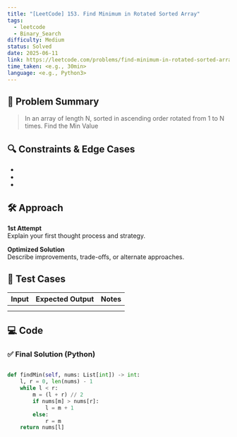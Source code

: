 ```yaml
---
title: "[LeetCode] 153. Find Minimum in Rotated Sorted Array"
tags:
  - leetcode
  - Binary_Search
difficulty: Medium
status: Solved
date: 2025-06-11
link: https://leetcode.com/problems/find-minimum-in-rotated-sorted-array/description/
time_taken: <e.g., 30min>
language: <e.g., Python3>
---
```


## 🧠 Problem Summary

> In an array of length N, sorted in ascending order rotated from 1 to N times. Find the Min Value

## 🔍 Constraints & Edge Cases

- 
- 
- 

## 🛠️ Approach

**1st Attempt**  
Explain your first thought process and strategy.

**Optimized Solution**  
Describe improvements, trade-offs, or alternate approaches.

## 🧪 Test Cases

| Input | Expected Output | Notes |
|-------|------------------|-------|
|       |                  |       |
|       |                  |       |

## 💻 Code

### ✅ Final Solution (Python)

```python

def findMin(self, nums: List[int]) -> int:
	l, r = 0, len(nums) - 1
	while l < r:
		m = (l + r) // 2
		if nums[m] > nums[r]:
			l = m + 1
		else:
			r = m
	return nums[l]
```

